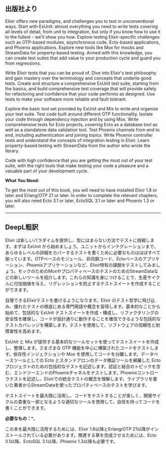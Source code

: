 ## 出版社より

Elixir offers new paradigms, and challenges you to test in unconventional ways. Start with ExUnit: almost everything you need to write tests covering all levels of detail, from unit to integration, but only if you know how to use it to the fullest - we'll show you how. Explore testing Elixir-specific challenges such as OTP-based modules, asynchronous code, Ecto-based applications, and Phoenix applications. Explore new tools like Mox for mocks and StreamData for property-based testing. Armed with this knowledge, you can create test suites that add value to your production cycle and guard you from regressions.

Write Elixir tests that you can be proud of. Dive into Elixir's test philosophy and gain mastery over the terminology and concepts that underlie good tests. Create and structure a comprehensive ExUnit test suite, starting from the basics, and build comprehensive test coverage that will provide safety for refactoring and confidence that your code performs as designed. Use tests to make your software more reliable and fault tolerant.

Explore the basic tool set provided by ExUnit and Mix to write and organize your test suite. Test code built around different OTP functionality. Isolate your code through dependency injection and by using Mox. Write comprehensive tests for Ecto projects, covering Ecto as a database tool as well as a standalone data validation tool. Test Phoenix channels from end to end, including authentication and joining topics. Write Phoenix controller tests and understand the concepts of integration testing in Elixir. Learn property-based testing with StreamData from the author who wrote the library.

Code with high confidence that you are getting the most out of your test suite, with the right tools that make testing your code a pleasure and a valuable part of your development cycle.

**What You Need:**

To get the most out of this book, you will need to have installed Elixir 1.8 or later and Erlang/OTP 21 or later. In order to complete the relevant chapters, you will also need Ecto 3.1 or later, EctoSQL 3.1 or later and Phoenix 1.3 or later.

---

## DeepL粗訳

Elixir は新しいパラダイムを提供し、型にはまらない方法でテストに挑戦します。まずは ExUnit から始めましょう。ユニットからインテグレーションまで、あらゆるレベルの詳細をカバーするテストを書くために必要なものはほぼすべて揃っています。OTPベースのモジュール、非同期コード、Ectoベースのアプリケーション、Phoenixアプリケーションなど、Elixir特有の課題をテストしてみましょう。モックのためのMoxやプロパティベースのテストのためのStreamDataなどの新しいツールを紹介します。これらの知識を身につけることで、生産サイクルに付加価値を与え、リグレッションを防止するテストスイートを作成することができます。

自慢できるElixirテストを書けるようになります。Elixir のテスト哲学に飛び込み、優れたテストの根底にある専門用語や概念を習得します。基本的なことから始めて、包括的な ExUnit テストスイートを作成・構成し、リファクタリングの安全性を確保し、コードが設計通りに動作することを確信できるような包括的なテストカバレッジを構築します。テストを使用して、ソフトウェアの信頼性と耐障害性を高めます。

ExUnit と Mix が提供する基本的なツールセットを使ってテストスイートを作成し、整理します。さまざまな OTP 機能を中心に構築されたコードをテストします。依存性インジェクションや Mox を使用してコードを分離します。データベースツールとしての Ecto とスタンドアロンのデータ検証ツールを網羅した Ecto プロジェクトのための包括的なテストを記述します。認証と結合のトピックを含む、エンドツーエンドのPhoenixチャネルをテストします。Phoenixコントローラテストを記述し、Elixirでの統合テストの概念を理解します。ライブラリを書いた著者からStreamDataを使ったプロパティベースのテストを学びます。

テストスイートを最大限に活用し、コードをテストすることが楽しく、開発サイクルの貴重な一部となるような適切なツールを使用して、自信を持ってコードを書くことができます。

**必要なもの：***。

この本を最大限に活用するためには、Elixir 1.8以降とErlang/OTP 21以降がインストールされている必要があります。関連する章を完成させるためには、Ecto 3.1以降、EctoSQL 3.1以降、Phoenix 1.3以降も必要です。
